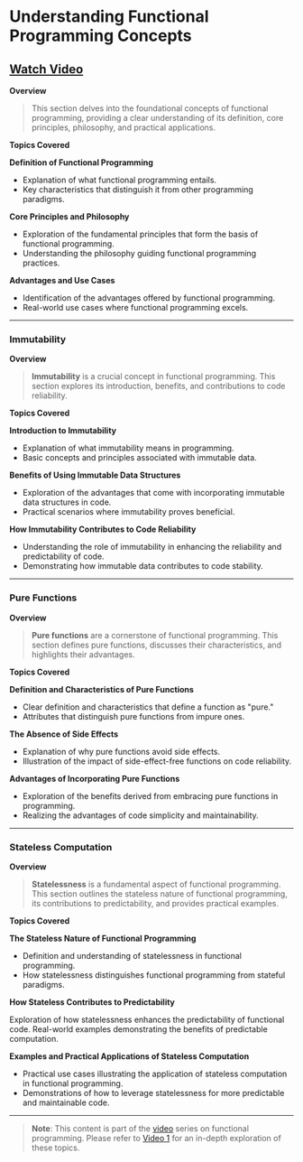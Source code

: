 # Understanding Functional Programming Concepts

## [Watch Video](#)

**Overview**

> This section delves into the foundational concepts of functional programming, providing a clear understanding of its definition, core principles, philosophy, and practical applications.

**Topics Covered**

**Definition of Functional Programming**

- Explanation of what functional programming entails.
- Key characteristics that distinguish it from other programming paradigms.

**Core Principles and Philosophy**

- Exploration of the fundamental principles that form the basis of functional programming.
- Understanding the philosophy guiding functional programming practices.

**Advantages and Use Cases**
- Identification of the advantages offered by functional programming.
- Real-world use cases where functional programming excels.

---

### Immutability

**Overview**

> **Immutability** is a crucial concept in functional programming. This section explores its introduction, benefits, and contributions to code reliability.

**Topics Covered**

**Introduction to Immutability**

- Explanation of what immutability means in programming.
- Basic concepts and principles associated with immutable data.

**Benefits of Using Immutable Data Structures**

- Exploration of the advantages that come with incorporating immutable data structures in code.
- Practical scenarios where immutability proves beneficial.

**How Immutability Contributes to Code Reliability**

- Understanding the role of immutability in enhancing the reliability and predictability of code.
- Demonstrating how immutable data contributes to code stability.

---

### Pure Functions

**Overview**

> **Pure functions** are a cornerstone of functional programming. This section defines pure functions, discusses their characteristics, and highlights their advantages.

**Topics Covered**

**Definition and Characteristics of Pure Functions**

- Clear definition and characteristics that define a function as "pure."
- Attributes that distinguish pure functions from impure ones.

**The Absence of Side Effects**

- Explanation of why pure functions avoid side effects.
- Illustration of the impact of side-effect-free functions on code reliability.

**Advantages of Incorporating Pure Functions**

- Exploration of the benefits derived from embracing pure functions in programming.
- Realizing the advantages of code simplicity and maintainability.

---

### Stateless Computation

**Overview**

> **Statelessness** is a fundamental aspect of functional programming. This section outlines the stateless nature of functional programming, its contributions to predictability, and provides practical examples.

**Topics Covered**

**The Stateless Nature of Functional Programming**

- Definition and understanding of statelessness in functional programming.
- How statelessness distinguishes functional programming from stateful paradigms.

**How Stateless Contributes to Predictability**

Exploration of how statelessness enhances the predictability of functional code.
Real-world examples demonstrating the benefits of predictable computation.

**Examples and Practical Applications of Stateless Computation**

- Practical use cases illustrating the application of stateless computation in functional programming.
- Demonstrations of how to leverage statelessness for more predictable and maintainable code.

---
> **Note**: This content is part of the [video](#) series on functional programming. Please refer to [Video 1](#) for an in-depth exploration of these topics.